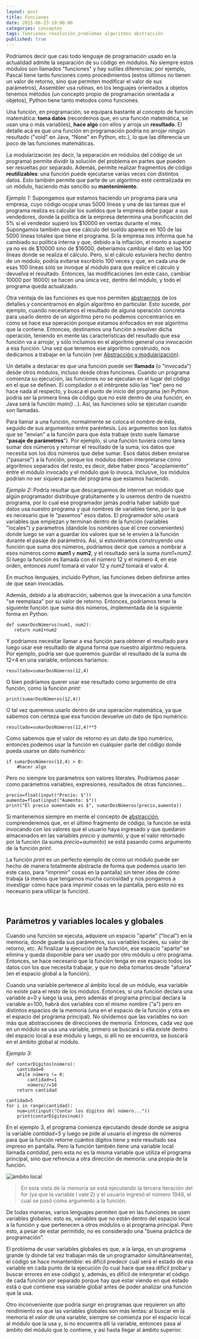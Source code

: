 ```yaml
---
layout: post
title: Funciones
date: 2015-06-23 19:00:00
categories: conceptos
tags: funciones resolución_problemas algoritmos abstracción
published: true
---
```


Podríamos decir que casi todo lenguaje de programación usado en la actualidad admite la separación de su código en módulos. No siempre estos módulos son llamados "funciones" y hay sutiles diferencias: por ejemplo, Pascal tiene tanto funciones como procedimientos (estos últimos no tienen un valor de retorno, sino que permiten modificar el valor de sus parámetros), Assembler usa rutinas, en los lenguajes orientados a objetos tenemos métodos (un concepto propio de programación orientada a objetos), Python tiene tanto métodos como funciones.

Una función, en programación, se equipara bastante al concepto de función matemática: **toma datos** (recordemos que, en una función matemática, se usan una o más variables), **hace algo** con ellos y arroja un **resultado**. El detalle acá es que una función en programación podría no arrojar ningún resultado ("void" en Java, "None" en Python, etc.), lo que las diferencia un poco de las funciones matemáticas.

La modularización (es decir, la separación en módulos del código de un programa) permite dividir la solución del problema en partes que pueden ser resueltas por separado. Además, permite realizar fragmentos de código **reutilizables**: una función puede ejecutarse varias veces con distintos datos. Esto también permite que parte de un algoritmo esté centralizada en un módulo, haciendo más sencillo su **mantenimiento**.

_Ejemplo 1:_ Supongamos que estamos haciendo un programa para una empresa, cuyo código ocupa unas 5000 líneas y una de las tareas que el programa realiza es calcular los sueldos que la empresa debe pagar a sus vendedores, donde la política de la empresa determina una bonificación del 5% si el vendedor superó los $10000 en ventas durante el mes. Supongamos también que ese cálculo del sueldo aparece en 100 de las 5000 líneas totales que tiene el programa. Si la empresa nos informa que ha cambiado su política interna y que, debido a la inflación, el monto a superar ya no es de $10000 sino de $16000, deberíamos cambiar el dato en las 100 líneas donde se realiza el cálculo. Pero, si el cálculo estuviera hecho dentro de un módulo, podría evitarse escribirlo 100 veces y que, en cada una de esas 100 líneas sólo se invoque al módulo para que realice el cálculo y devuelva el resultado. Entonces, las modificaciones (en este caso, cambiar 10000 por 16000) se hacen una única vez, dentro del módulo, y todo el programa queda actualizado.

Otra ventaja de las funciones es que nos permiten [abstraernos](/conceptos/2015/06/20/abstraccion.html) de los detalles y concentrarnos en algún algoritmo en particular. Esto sucede, por ejemplo, cuando necesitamos el resultado de alguna operación concreta para usarlo dentro de un algoritmo pero no podemos concentrarnos en cómo se hace esa operación porque estamos enfocados en ese algoritmo que la contiene. Entonces, destinamos una función a resolver dicha operación, teniendo en mente las características del resultado que esa función va a arrojar, y sólo incluimos en el algoritmo general una invocación a esa función. Una vez que tenemos ese algoritmo construido, nos dedicamos a trabajar en la función (ver [Abstracción y modularización](/conceptos/2015/06/20/abstraccion-y-modularizacion.html)).

Un detalle a destacar es que una función puede ser **llamada** (o "invocada") desde otros módulos, incluso desde otras funciones. Cuando un programa comienza su ejecución, las funciones no se ejecutan en el lugar del código en el que se definen. El compilador o el intérprete sólo las "lee" pero no hace nada al respecto, y busca el punto de inicio del programa (en Python podría ser la primera línea de código que no esté dentro de una función, en Java será la función _main()_...). Así, las funciones sólo se ejecutan cuando son llamadas.

Para llamar a una función, normalmente se coloca el nombre de ésta, seguido de sus argumentos entre paréntesis. Los argumentos son los datos que se "envían" a la función para que ésta trabaje (esto suele llamarse "**pasaje de parámetros**"). Por ejemplo, si una función tuviera como tarea sumar dos números y retornar el resultado de la suma, los datos que necesita son los dos números que debe sumar. Esos datos deben enviarse ("pasarse") a la función, porque los módulos deben interpretarse como algoritmos separados del resto, es decir, debe haber poco "acoplamiento" entre el módulo invocado y el módulo que lo invoca. Inclusive, los módulos podrían no ser siquiera parte del programa que estamos haciendo.

_Ejemplo 2:_ Podría resultar que descarguemos de internet un módulo que algún programador distribuye gratuitamente y lo usemos dentro de nuestro programa, por lo cual ese programador jamás podría haber sabido qué datos usa nuestro programa y qué nombres de variables tiene, por lo que es necesario que le "pasemos" esos datos. El programador sólo usará variables que empiezan y terminan dentro de la función (variables "locales") y parámetros (dándole los nombres que él cree convenientes) donde luego se van a guardar los valores que se le envíen a la función durante el pasaje de parámetros. Así, si estuviéramos construyendo una función que suma dos números, podríamos decir que vamos a nombrar a esos números como **num1** y **num2**, y el resultado será la suma _num1+num2_. Si luego la función es llamada con el número 12 y el número 4, en ese orden, entonces _num1_ tomará el valor 12 y _num2_ tomará el valor 4.

En muchos lenguajes, incluido Python, las funciones deben definirse antes de que sean invocadas.

Además, debido a la abstracción, sabemos que la invocación a una función "se reemplaza" por su valor de retorno. Entonces, podríamos tener la siguiente función que suma dos números, implementada de la siguiente forma en Python:

<pre><code>def sumarDosNúmeros(num1, num2):
   return num1+num2</code></pre>

Y podríamos necesitar llamar a esa función para obtener el resultado para luego usar ese resultado de alguna forma que nuestro algoritmo requiera. Por ejemplo, podría ser que queremos guardar el resultado de la suma de 12+4 en una variable, entonces haríamos:

<pre><code>resultado=sumarDosNúmeros(12,4)</code></pre>

O bien podríamos querer usar ese resultado como argumento de otra función, como la función _print:_

<pre><code>print(sumarDosNúmeros(12,4))</code></pre>

O tal vez queremos usarlo dentro de una operación matemática, ya que sabemos con certeza que esa función devuelve un dato de tipo numérico:

<pre><code>resultado=sumarDosNúmeros(12,4)**5</code></pre>

Como sabemos que el valor de retorno es un dato de tipo numérico, entonces podemos usar la función en cualquier parte del código donde pueda usarse un dato numérico:

<pre><code>if sumarDosNúmeros(12,4) > 0:
    #hacer algo</code></pre>

Pero no siempre los parámetros son valores literales. Podríamos pasar como parámetros variables, expresiones, resultados de otras funciones...

<pre><code>precio=float(input("Precio: $"))
aumento=float(input("Aumento: $"))
print("El precio aumentado es $", sumarDosNúmeros(precio,aumento))</code></pre>

Si mantenemos siempre en mente el concepto de [abstracción](/conceptos/2015/06/20/abstraccion.html), comprenderemos que, en el último fragmento de código, la función se está invocando con los valores que el usuario haya ingresado y que quedaron almacenados en las variables _precio_ y _aumento_, y que el valor retornado por la función (la suma _precio+aumento_) se está pasando como argumento de la función _print_.

La función _print_ es un perfecto ejemplo de cómo un módulo puede ser hecho de manera totalmente abstracta de forma que podemos usarlo (en este caso, para "imprimir" cosas en la pantalla) sin tener idea de cómo trabaja (a menos que tengamos mucha curiosidad y nos pongamos a investigar cómo hace para imprimir cosas en la pantalla, pero esto no es necesario para utilizar la función).

&nbsp;

## Parámetros y variables locales y globales

Cuando una función se ejecuta, adquiere un espacio "aparte" ("local") en la memoria, donde guarda sus parámetros, sus variables locales, su valor de retorno, etc. Al finalizar la ejecución de la función, ese espacio "aparte" se elimina y queda disponible para ser usado por otro módulo u otro programa. Entonces, se hace necesario que la función tenga en ese espacio todos los datos con los que necesita trabajar, y que no deba tomarlos desde "afuera" (en el espacio global a la función).

Cuando una variable pertenece al ámbito local de un módulo, esa variable no existe para el resto de los módulos. Entonces, si una función declara una variable a=0 y luego la usa, pero además el programa principal declara la variable a=100, habrá dos variables con el mismo nombre ("a") pero en distintos espacios de la memoria (una en el espacio de la función y otra en el espacio del programa principal). No olvidemos que las variables no son más que abstracciones de direcciones de memoria. Entonces, cada vez que en un módulo se usa una variable, primero se buscará si ella existe dentro del espacio local a ese módulo y luego, si allí no se encuentra, se buscará en el ámbito global al módulo.

_Ejemplo 3:_

<pre><code>def contarDígitos(número):
    cantidad=0
    while número != 0:
        cantidad+=1
        número//=10
    return cantidad

cantidad=5
for i in range(cantidad):
    num=int(input("Contar los dígitos del número..."))
    print(contarDígitos(num))</code></pre>

En el ejemplo 3, el programa comienza ejecutando desde donde se asigna la variable _cantidad=5_ y luego se pide al usuario el ingreso de números para que la función retorne cuántos dígitos tiene y este resultado sea impreso en pantalla. Pero la función también tiene una variable local llamada _cantidad_, pero esta no es la misma variable que utiliza el programa principal, sino que refrencia a otra dirección de memoria: una propia de la función.

![ámbito local](/assets/2015-06-23-funciones-img1.jpg)

> En esta vista de la memoria se está ejecutando la tercera iteración del for (ya que la variable i vale 2) y el usuario ingresó el número 1948, el cual se pasó como argumento a la función.

De todas maneras, varios lenguajes permiten que en las funciones se usen variables globales: esto es, variables que no están dentro del espacio local a la función y que pertenecen a otros módulos o al programa principal. Pero esto, a pesar de estar permitido, no es considerado una "buena práctica de programación".

El problema de usar variables globales es que, a la larga, en un programa grande (y donde tal vez trabajan más de un programador simultáneamente), el código se hace inmantenible: es difícil predecir cuál será el estado de esa variable en cada punto de la ejecución (lo cual hace que sea difícil probar y buscar errores en ese código) y, además, es difícil de interpretar el código de cada función por separado porque hay que estar viendo en qué estado está o qué contiene esa variable global antes de poder analizar una función que la usa.

Otro inconveniente que podría surgir en programas que requieren un alto rendimiento es que las variables globales son más lentas: al buscar en la memoria el valor de una variable, siempre se comienza por el espacio local al módulo que la usa y, si no encuentra allí la variable, entonces pasa al ámbito del módulo que lo contiene, y así hasta llegar al ámbito superior.

